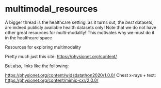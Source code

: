 # multimodal_resources
A bigger thread is the healthcare setting: as it turns out, the *best* datasets, are indeed publicly available health datasets only! Note that we do not have other great resources for multi-modality! This motivates why we must do it in the healthcare space

Resources for exploring multimodality  

Pretty much just this site: https://physionet.org/content/

But also, links like the following:

https://physionet.org/content/widsdatathon2020/1.0.0/
Chest x-rays + text: https://physionet.org/content/mimic-cxr/2.0.0/
